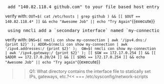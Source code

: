 <pre> add "140.82.118.4 github.com" to your file based host entry </pre>

verify with: `OUT=$( cat /etc/hosts | grep github ) && [[ $OUT == 140.82.118.4* ]] && echo "Awesome Job" || echo "Try Again"`{{execute}}

<pre> using nmcli add a `secondary interface` named `my-connection` on device `eth5` and set that interface to have a static IP of `172.17.0.20` with a network mask of `255.255.255.0` using a gateway of `172.17.0.254` and a name server of `172.17.0.254` </pre>

verify with: `DNS=$( nmcli con show my-connection | awk '/ipv4.dns:/ {print $2}' ); ADDR=$(nmcli con show my-connection | awk '/ipv4.addresses:/ {print $2}' );  GW=$( nmcli con show my-connection | awk '/ipv4.gateway:/ {print $2}' ); [[ $GW == 172.17.0.254 ]] && [[ $ADDR == 172.17.0.20/24 ]] && [[ $DNS == 172.17.0.254 ]] && echo "Awesome Job" || echo "Try again"`{{execute}}

>> Q1: What directory contains the interface file to statically set IPs, gateways, etc.?<<
=== /etc/sysconfig/network-scripts





